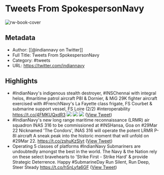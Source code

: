 # Tweets From SpokespersonNavy

![rw-book-cover](https://pbs.twimg.com/profile_images/1691118941769469952/L9CJcVsi.jpg)

## Metadata
- Author: [[@indiannavy on Twitter]]
- Full Title: Tweets From SpokespersonNavy
- Category: #tweets
- URL: https://twitter.com/indiannavy

## Highlights
- #IndianNavy's indigenous stealth destroyer, #INSChennai with integral helos, #maritime patrol aircraft P8I & Dornier, & MiG 29K fighter aircraft exercised with #FrenchNavy's La Fayette class frigate, FS Courbet & submarine support vessel, FS Loire (2/2)
  #interoperability https://t.co/4FMKUQxdR3
  ![](https://pbs.twimg.com/media/FPa0ng9VkAMvWEF.jpg)
  ![](https://pbs.twimg.com/media/FPa0sRzVgAgEVLr.jpg)
  ![](https://pbs.twimg.com/media/FPa0sTcVsAk1btG.jpg) ([View Tweet](https://twitter.com/indiannavy/status/1510596344716488710))
- #IndianNavy's new long range maritime reconnaissance (LRMR) air squadron INAS 316 to be commissioned at #INSHansa, Goa on #29Mar 22
  Nicknamed 'The Condors', INAS 316 will operate the potent LRMR P-8I aircraft
  A sneak peak into the historic moment that will unfold on
  #29Mar 22. https://t.co/zshuKzSIyt ([View Tweet](https://twitter.com/indiannavy/status/1508068024854753282))
- Operating 5 classes of platforms #IndianNavy Submariners are undoubtedly amongst the best in the world.
  The Navy & the Nation rely on these select bravehearts to
  'Strike First - Strike Hard' &
  provide Strategic Deterrence. 
  Happy #SubmarineDay
  Run Silent, Run Deep, Steer Steady https://t.co/hSnLyfa6GF ([View Tweet](https://twitter.com/indiannavy/status/1336341846872576003))

